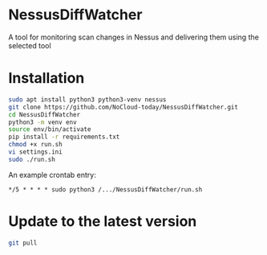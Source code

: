 # NessusDiffWatcher
A tool for monitoring scan changes in Nessus and delivering them using the selected tool

# Installation

```bash
sudo apt install python3 python3-venv nessus
git clone https://github.com/NoCloud-today/NessusDiffWatcher.git
cd NessusDiffWatcher
python3 -m venv env
source env/bin/activate
pip install -r requirements.txt
chmod +x run.sh
vi settings.ini
sudo ./run.sh
```

An example crontab entry:
```crontab
*/5 * * * * sudo python3 /.../NessusDiffWatcher/run.sh
```

# Update to the latest version
```bash
git pull
```
